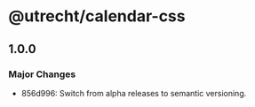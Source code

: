 # @utrecht/calendar-css

## 1.0.0

### Major Changes

- 856d996: Switch from alpha releases to semantic versioning.
